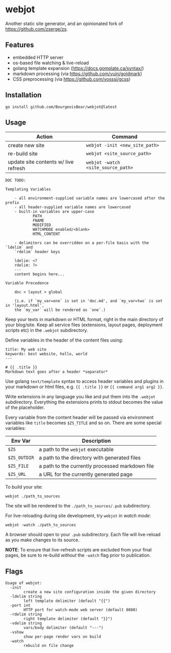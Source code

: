 # webjot

Another static site generator, and an opinionated fork of https://github.com/zserge/zs.

## Features

* embedded HTTP server
* os-based file watching & live-reload
* golang template expansion (https://docs.gomplate.ca/syntax/)
* markdown processing (via https://github.com/yuin/goldmark)
* CSS preprocessing (via https://github.com/yosssi/gcss)

## Installation

```
go install github.com/BourgeoisBear/webjot@latest
```

## Usage

| Action                               | Command                            |
| ------                               | -------                            |
| create new site                      | `webjot -init <new_site_path>`     |
| re-build site                        | `webjot <site_source_path>`        |
| update site contents w/ live refresh | `webjot -watch <site_source_path>` |

```
DOC TODO:

Templating Variables

	- all environment-supplied variable names are lowercased after the prefix
	- all header-supplied variable names are lowercased
	- built-in variables are upper-case
			PATH
			FNAME
			MODIFIED
			WATCHMODE enabled/<blank>
			HTML_CONTENT

	- delimiters can be overridden on a per-file basis with the `ldelim` and
	`rdelim` header keys

	ldelim: <?
	rdelim: ?>
	---
	content begins here...

Variable Precedence

	doc > layout > global

	(i.e. if `my_var=one` is set in 'doc.md', and `my_var=two` is set in 'layout.html',
	the `my_var` will be rendered as `one`.)

```
Keep your texts in markdown or HTML format, right in the main directory of your blog/site.  Keep all service files (extensions, layout pages, deployment scripts etc) in the `.webjot` subdirectory.

Define variables in the header of the content files using:

```
title: My web site
keywords: best website, hello, world
---

# {{ .title }}
Markdown text goes after a header *separator*
```

Use golang `text/template` syntax to access header variables and plugins in your markdown or html files, e.g. `{{ .title }}` or `{{ command arg1 arg2 }}`.

Write extensions in any language you like and put them into the `.webjot` subdirectory.  Everything the extensions prints to stdout becomes the value of the placeholder.

Every variable from the content header will be passed via environment variables like `title` becomes `$ZS_TITLE` and so on. There are some special variables:

| Env Var      | Description                                     |
| -------      | -----------                                     |
| `$ZS`        | a path to the `webjot` executable               |
| `$ZS_OUTDIR` | a path to the directory with generated files    |
| `$ZS_FILE`   | a path to the currently processed markdown file |
| `$ZS_URL`    | a URL for the currently generated page          |

To build your site:

```
webjot ./path_to_sources
```

The site will be rendered to the `./path_to_sources/.pub` subdirectory.

For live-reloading during site development, try `webjot` in *watch mode*:

```
webjot -watch ./path_to_sources
```

A browser should open to your `.pub` subdirectory.  Each file will live-reload as you make changes to its source.

**NOTE**: To ensure that live-refresh scripts are excluded from your final pages, be sure to re-build *without* the `-watch` flag prior to publication.

## Flags

```
Usage of webjot:
  -init
        create a new site configuration inside the given directory
  -ldelim string
        left template delimiter (default "{{")
  -port int
        HTTP port for watch-mode web server (default 8080)
  -rdelim string
        right template delimiter (default "}}")
  -vdelim string
        vars/body delimiter (default "---")
  -vshow
        show per-page render vars on build
  -watch
        rebuild on file change
```

